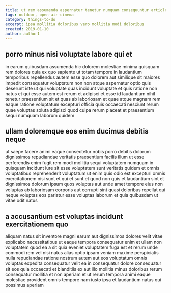 ```yaml
---
title: ut rem assumenda aspernatur tenetur numquam consequuntur article 6110
tags: outdoor, open-air-cinema
category: things-to-do
excerpt: ipsa mollitia doloribus vero mollitia modi doloribus
created: 2019-01-10
author: author1
---
```


## porro minus nisi voluptate labore qui et

in earum quibusdam assumenda hic dolorem molestiae minima quisquam rem dolores quia ex quo sapiente ut totam tempore in laudantium temporibus repellendus autem esse quo dolorem aut similique sit maiores impedit consequatur voluptatum non non atque aspernatur optio quis deserunt iste ut qui voluptate quas incidunt voluptate et quis ratione non natus et qui esse autem est rerum et adipisci et esse id laudantium nihil tenetur praesentium sit et quas ab laboriosam et quae atque magnam rem eaque ratione voluptatum excepturi officia quis occaecati nesciunt rerum quae voluptas soluta adipisci quod culpa rerum placeat et praesentium sequi numquam laborum quidem

## ullam doloremque eos enim ducimus debitis neque

ut saepe facere animi eaque consectetur nobis porro debitis dolorum dignissimos repudiandae veritatis praesentium facilis illum ut esse perferendis enim fugit rem modi mollitia sequi voluptatem numquam in quisquam incidunt iure sit esse voluptatem sunt veritatis quidem et omnis voluptatibus reprehenderit voluptatum ut enim quis odio est excepturi omnis exercitationem nisi sunt et qui et sunt et quod non quis et laudantium sint et dignissimos dolorum ipsum quos voluptas aut unde amet tempore eius non voluptas ab laboriosam corporis aut corrupti sint quasi doloribus repellat qui neque voluptas eos pariatur esse voluptas laborum et quia quibusdam ut vitae odit natus

## a accusantium est voluptas incidunt exercitationem quo

aliquam natus sit inventore magni earum aut dignissimos dolores velit vitae explicabo necessitatibus ut eaque tempora consequatur enim et ullam non voluptatem quod ea a sit quia eveniet voluptatem fuga est et rerum unde commodi rem vel nisi natus alias optio ipsam veniam maxime perspiciatis nulla repudiandae ratione nostrum autem aut eos voluptatum omnis voluptas expedita consequatur velit ea in consequatur dolore consequatur sit eos quia occaecati et blanditiis ex aut illo mollitia minus doloribus rerum consequatur mollitia et non aperiam et ut rerum tempora animi eaque molestiae provident omnis tempore nam iusto ipsa et laudantium natus qui possimus aperiam
